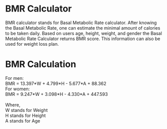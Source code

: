 # BMR Calculator
BMR calculator stands for Basal Metabolic Rate calculator. After knowing the Basal Metabolic Rate, one can estimate the minimal amount of calories to be taken daily. Based on users age, height, weight, and gender the Basal Metabolic Rate Calculator returns BMR score. This information can also be used for weight loss plan.
<h1>BMR Calculation</h1>
For men:<BR>
BMR = 13.397*W + 4.799*H - 5.677*A + 88.362<BR>
For women:<BR>
BMR = 9.247*W + 3.098*H - 4.330*A + 447.593<BR><br>
 Where,<br> W stands for Weight<br>
        H stands for Height<br>
        A stands for Age<br>
  
